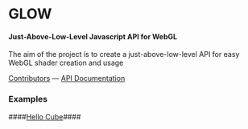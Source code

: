 GLOW
====

#### Just-Above-Low-Level Javascript API for WebGL ####

The aim of the project is to create a just-above-low-level API for easy WebGL shader creation and usage
 
[Contributors](https://github.com/empaempa/glow/contributors) — [API Documentation](https://github.com/empaempa/GLOW/wiki/documentation)


### Examples ###

####[Hello Cube](http//empaempa.github.com/GLOW/examples/hellocube.html)#### 
